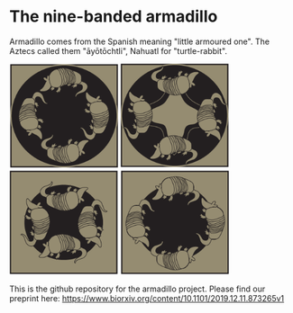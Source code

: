 # The nine-banded armadillo 
Armadillo comes from the Spanish meaning "little armoured one". 
The Aztecs called them "āyōtōchtli", Nahuatl for "turtle-rabbit". 

<img src="./imgs/quatrefoil.png" width="390" title=""> 

This is the github repository for the armadillo project. 
Please find our preprint here: https://www.biorxiv.org/content/10.1101/2019.12.11.873265v1




